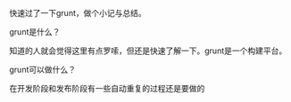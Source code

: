快速过了一下grunt，做个小记与总结。

grunt是什么？

知道的人就会觉得这里有点罗嗦，但还是快速了解一下。grunt是一个构建平台。


grunt可以做什么？

在开发阶段和发布阶段有一些自动重复的过程还是要做的
